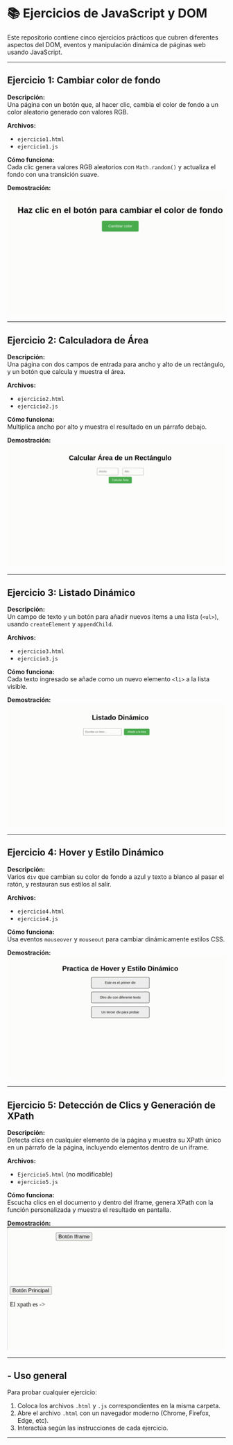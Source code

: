 # 📚 Ejercicios de JavaScript y DOM

Este repositorio contiene cinco ejercicios prácticos que cubren diferentes aspectos del DOM, eventos y manipulación dinámica de páginas web usando JavaScript.

---

## Ejercicio 1: Cambiar color de fondo

**Descripción:**  
Una página con un botón que, al hacer clic, cambia el color de fondo a un color aleatorio generado con valores RGB.

**Archivos:**

-   `ejercicio1.html`
-   `ejercicio1.js`

**Cómo funciona:**  
Cada clic genera valores RGB aleatorios con `Math.random()` y actualiza el fondo con una transición suave.

**Demostración:**  
![Demo Ejercicio 1](ejercicio1/ejercicio1.gif)

---

## Ejercicio 2: Calculadora de Área

**Descripción:**  
Una página con dos campos de entrada para ancho y alto de un rectángulo, y un botón que calcula y muestra el área.

**Archivos:**

-   `ejercicio2.html`
-   `ejercicio2.js`

**Cómo funciona:**  
Multiplica ancho por alto y muestra el resultado en un párrafo debajo.

**Demostración:**  
![Demo Ejercicio 2](ejercicio2/ejercicio2.gif)

---

## Ejercicio 3: Listado Dinámico

**Descripción:**  
Un campo de texto y un botón para añadir nuevos ítems a una lista (`<ul>`), usando `createElement` y `appendChild`.

**Archivos:**

-   `ejercicio3.html`
-   `ejercicio3.js`

**Cómo funciona:**  
Cada texto ingresado se añade como un nuevo elemento `<li>` a la lista visible.

**Demostración:**  
![Demo Ejercicio 3](ejercicio3/ejercicio3.gif)

---

## Ejercicio 4: Hover y Estilo Dinámico

**Descripción:**  
Varios `div` que cambian su color de fondo a azul y texto a blanco al pasar el ratón, y restauran sus estilos al salir.

**Archivos:**

-   `ejercicio4.html`
-   `ejercicio4.js`

**Cómo funciona:**  
Usa eventos `mouseover` y `mouseout` para cambiar dinámicamente estilos CSS.

**Demostración:**  
![Demo Ejercicio 4](ejercicio4/ejercicio4.gif)

---

## Ejercicio 5: Detección de Clics y Generación de XPath

**Descripción:**  
Detecta clics en cualquier elemento de la página y muestra su XPath único en un párrafo de la página, incluyendo elementos dentro de un iframe.

**Archivos:**

-   `Ejercicio5.html` (no modificable)
-   `ejercicio5.js`

**Cómo funciona:**  
Escucha clics en el documento y dentro del iframe, genera XPath con la función personalizada y muestra el resultado en pantalla.

**Demostración:**  
![Demo Ejercicio 5](ejercicio5/ejercicio5.gif)

---

## - Uso general

Para probar cualquier ejercicio:

1. Coloca los archivos `.html` y `.js` correspondientes en la misma carpeta.
2. Abre el archivo `.html` con un navegador moderno (Chrome, Firefox, Edge, etc).
3. Interactúa según las instrucciones de cada ejercicio.

---
